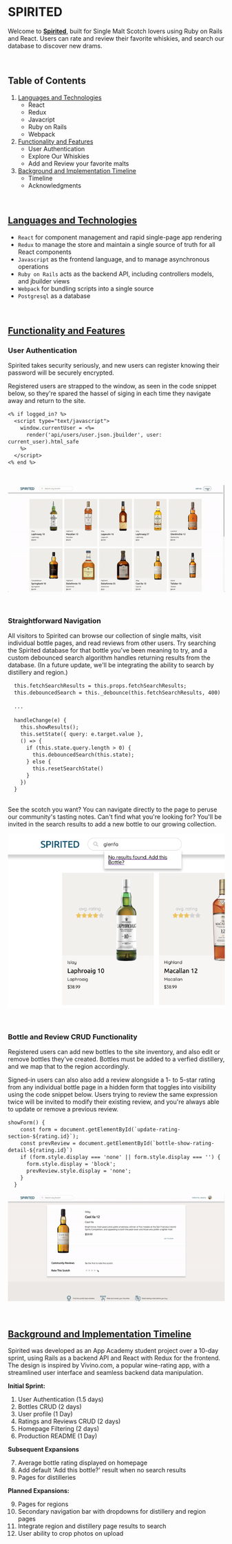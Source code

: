# SPIRITED

Welcome to **[Spirited](https://spirited-app.herokuapp.com/#/)**, built for Single Malt Scotch lovers using Ruby on Rails and React. Users can rate and review their favorite whiskies, and search our database to discover new drams.

<br>

## Table of Contents
1. [Languages and Technologies](#languages-and-technologies)
    * React
    * Redux
    * Javacript
    * Ruby on Rails
    * Webpack
2. [Functionality and Features](#functionality-and-features)
    * User Authentication
    * Explore Our Whiskies
    * Add and Review your favorite malts
3. [Background and Implementation Timeline](#background-and-implementation-timeline)
    * Timeline
    * Acknowledgments
  

<br>
<h2><a id="languages-and-technologies" href="#languages-and-technologies">
  Languages and Technologies
</a></h2>

* `React` for component management and rapid single-page app rendering
* `Redux` to manage the store and maintain a single source of truth for all React components
* `Javascript` as the frontend language, and to manage asynchronous operations
* `Ruby on Rails` acts as the backend API, including controllers models, and jbuilder views
* `Webpack` for bundling scripts into a single source
* `Postgresql` as a database

<br>   
<h2><a id ="functionality-and-features" href="#functionality-and-features">
  Functionality and Features
</a></h2>

<!-- ![verified](app/assets/images/blue_ribbon_mini.png)  -->
### **User Authentication**



Spirited takes security seriously, and new users can register knowing their password will be securely encrypted. 

Registered users are strapped to the window, as seen in the code snippet below, so they're spared the hassel of siging in each time they navigate away and return to the site.


  ```
  <% if logged_in? %>
    <script type="text/javascript">
      window.currentUser = <%= 
        render('api/users/user.json.jbuilder', user: current_user).html_safe
      %>
    </script>
  <% end %>
  ```
<br>

![Review screengrab](app/assets/images/user_auth.gif)

<br>

### **Straightforward Navigation**
All visitors to Spirited can browse our collection of single malts, visit individual bottle pages, and read reviews from other users. Try searching the Spirited database for that bottle you've been meaning to try, and a custom debounced search algorithm handles returning results from the database. (In a future update, we'll be integrating the ability to search by distillery and region.)
```
  this.fetchSearchResults = this.props.fetchSearchResults;
  this.debouncedSearch = this._debounce(this.fetchSearchResults, 400)
  
  ...

  handleChange(e) {
    this.showResults();
    this.setState({ query: e.target.value }, 
    () => {
      if (this.state.query.length > 0) {
        this.debouncedSearch(this.state);
      } else {
        this.resetSearchState()
      }
    })
  }
```
<br>
See the scotch you want? You can navigate directly to the page to peruse our community's tasting notes. Can't find what you're looking for? You'll be invited in the search results to add a new bottle to our growing collection.

![Search screengrab](app/assets/images/search_preview.png)


<br>

### **Bottle and Review CRUD Functionality**
Registered users can add new bottles to the site inventory, and also edit or remove bottles they've created. Bottles must be added to a verfied distillery, and we map that to the region accordingly.

Signed-in users can also also add a review alongside a 1- to 5-star rating from any individual bottle page in a hidden form that toggles into visibility using the code snippet below. Users trying to review the same expression twice will be invited to modify their existing review, and you're always able to update or remove a previous review.

```
showForm() {
    const form = document.getElementById(`update-rating-section-${rating.id}`);
    const prevReview = document.getElementById(`bottle-show-rating-detail-${rating.id}`)
    if (form.style.display === 'none' || form.style.display === '') {
      form.style.display = 'block';
      prevReview.style.display = 'none';
    }
  }
  ```

![Review screengrab](app/assets/images/review_CRUD.gif)

<br>
<h2><a id="background-and-implementation-timeline" href="#background-and-implementation-timeline">
  Background and Implementation Timeline
</a></h2>

Spirited was developed as an App Academy student project over a 10-day sprint, using Rails as a backend API and React with Redux for the frontend. The design is inspired by Vivino.com, a popular wine-rating app, with a streamlined user interface and seamless backend data manipulation.

**Initial Sprint:**

1. User Authentication (1.5 days)
2. Bottles CRUD (2 days)
3. User profile (1 Day)
4. Ratings and Reviews CRUD (2 days)
5. Homepage Filtering (2 days)
6. Production README (1 Day)

**Subsequent Expansions**

7. Average bottle rating displayed on homepage
8. Add default 'Add this bottle?' result when no search results
9. Pages for distilleries

**Planned Expansions:**

9. Pages for regions
10. Secondary navigation bar with dropdowns for distillery and region pages
11. Integrate region and distillery page results to search
12. User ability to crop photos on upload 

